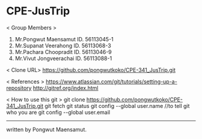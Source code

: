 # CPE-JusTrip

 < Group Members >
1. Mr.Pongwut Maensamut   ID. 56113045-1
2. Mr.Supanat Veerahong   ID. 56113068-3
3. Mr.Pachara Choopradit  ID. 56113046-9
4. Mr.Vivut Jongveerachai ID. 56113088-1

 < Clone URL>
https://github.com/pongwutkoko/CPE-341_JusTrip.git

 < References >
https://www.atlassian.com/git/tutorials/setting-up-a-repository
http://gitref.org/index.html

 < How to use this git >
git clone https://github.com/pongwutkoko/CPE-341_JusTrip.git
git fetch
git status
git config --global user.name <name>        //to tell git who you are
git config --global user.email <email>



------------------------------
written by Pongwut Maensamut.